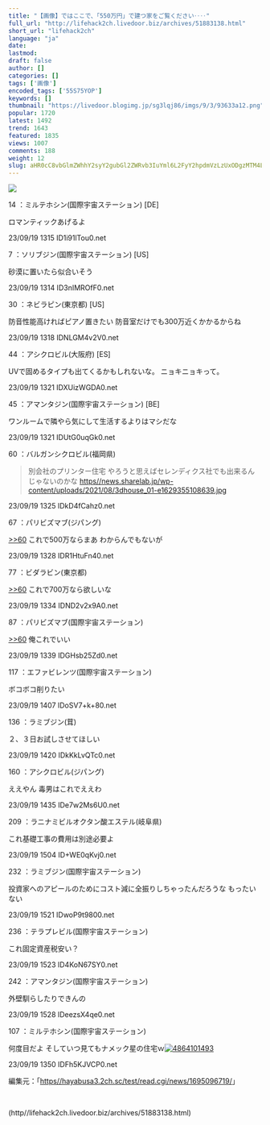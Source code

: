 ```yaml
---
title: "【画像】ではここで、「550万円」で建つ家をご覧ください‥‥"
full_url: "http://lifehack2ch.livedoor.biz/archives/51883138.html"
short_url: "lifehack2ch"
language: "ja"
date: 
lastmod: 
draft: false
author: []
categories: []
tags: ['画像']
encoded_tags: ['55S75YOP']
keywords: []
thumbnail: "https://livedoor.blogimg.jp/sg3lqj86/imgs/9/3/93633a12.png"
popular: 1720
latest: 1492
trend: 1643
featured: 1835
views: 1007
comments: 188
weight: 12
slug: aHR0cC8vbGlmZWhhY2syY2gubGl2ZWRvb3IuYml6L2FyY2hpdmVzLzUxODgzMTM4Lmh0bWw=
---
```


![](https://livedoor.blogimg.jp/sg3lqj86/imgs/9/3/93633a12.png)

<div><p class='t_name'>14 ：ミルテホシン(国際宇宙ステーション) [DE]</p> <p class='r2'>ロマンティックあげるよ </p><p>23/09/19 1315 ID1i91lTou0.net</p> <p class='t_name'>7 ：ソリブジン(国際宇宙ステーション) [US]</p> <p class='r4'>砂漠に置いたら似合いそう </p><p>23/09/19 1314 ID3nIMROfF0.net</p> <p class='t_name'>30 ：ネビラピン(東京都) [US]</p> <p class='r4'>防音性能高ければピアノ置きたい 防音室だけでも300万近くかかるからね </p><p>23/09/19 1318 IDNLGM4v2V0.net</p> <p class='t_name'>44 ：アシクロビル(大阪府) [ES]</p> <p class='r4'>UVで固めるタイプも出てくるかもしれないな。 ニョキニョキって。 </p><p>23/09/19 1321 IDXUizWGDA0.net</p> <p class='t_name'>45 ：アマンタジン(国際宇宙ステーション) [BE]</p> <p class='r4'>ワンルームで隣やら気にして生活するよりはマシだな </p><p>23/09/19 1321 IDUtG0uqGk0.net</p> <p class='t_name'>60 ：バルガンシクロビル(福岡県) </p> <blockquote class='AAA'>別会社のプリンター住宅 やろうと思えばセレンディクス社でも出来るんじゃないのかな <a href='https//news.sharelab.jp/wp-content/uploads/2021/08/3dhouse_01-e1629355108639.jpg' target='_blank'>https//news.sharelab.jp/wp-content/uploads/2021/08/3dhouse_01-e1629355108639.jpg</a> </blockquote><p>23/09/19 1325 IDkD4fCahz0.net</p> <p class='t_name_res'>67 ：パリビズマブ(ジパング) </p> <p class='r4'><a href='#res_60'>>>60</a> これで500万ならまあ わからんでもないが </p><p>23/09/19 1328 IDR1HtuFn40.net</p> <p class='t_name_res'>77 ：ビダラビン(東京都) </p> <p class='r4'><a href='#res_60'>>>60</a> これで700万なら欲しいな </p><p>23/09/19 1334 IDND2v2x9A0.net</p> <p class='t_name_res'>87 ：パリビズマブ(国際宇宙ステーション) </p> <p class='r4'><a href='#res_60'>>>60</a> 俺これでいい </p><p>23/09/19 1339 IDGHsb25Zd0.net</p> <p class='t_name'>117 ：エファビレンツ(国際宇宙ステーション) </p> <p class='r4'>ボコボコ削りたい </p><p>23/09/19 1407 IDoSV7+k+80.net</p> <p class='t_name'>136 ：ラミブジン(茸) </p> <p class='r4'>２、３日お試しさせてほしい </p><p>23/09/19 1420 IDkKkLvQTc0.net</p> <p class='t_name'>160 ：アシクロビル(ジパング) </p> <p class='r4'>ええやん 毒男はこれでええわ </p><p>23/09/19 1435 IDe7w2Ms6U0.net</p> <p class='t_name'>209 ：ラニナミビルオクタン酸エステル(岐阜県) </p> <p class='r4'>これ基礎工事の費用は別途必要よ </p><p>23/09/19 1504 ID+WE0qKvj0.net</p> <p class='t_name'>232 ：ラミブジン(国際宇宙ステーション) </p> <p class='r4'>投資家へのアピールのためにコスト減に全振りしちゃったんだろうな もったいない </p><p>23/09/19 1521 IDwoP9t9800.net</p> <p class='t_name'>236 ：テラプレビル(国際宇宙ステーション) </p> <p class='r4'>これ固定資産税安い？ </p><p>23/09/19 1523 ID4KoN67SY0.net</p> <p class='t_name'>242 ：アマンタジン(国際宇宙ステーション) </p> <p class='r4'>外壁馴らしたりできんの </p><p>23/09/19 1528 IDeezsX4qe0.net</p> <p class='t_name'>107 ：ミルテホシン(国際宇宙ステーション) </p> <p class='r2'>何度目だよ そしていつ見てもナメック星の住宅ｗ<a href='https//www.amazon.co.jp/dp/4864101493/?tag=nishiky24-22' target='_blank'><img src='https//m.media-amazon.com/images/I/41u5JOCh7aL._SL500_.jpg' alt='4864101493' border='0'></a> </p><p>23/09/19 1350 IDFh5KJVCP0.net</p> <p class='p_url'>編集元：「<a href='https//hayabusa3.2ch.sc/test/read.cgi/news/1695096719/' target='_blank'>https//hayabusa3.2ch.sc/test/read.cgi/news/1695096719/</a>」</p> <br clear='all'></div>

(http//lifehack2ch.livedoor.biz/archives/51883138.html)
